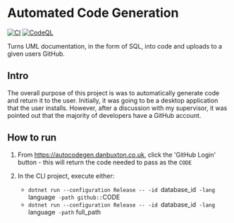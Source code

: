 # Automated Code Generation

[![CI](https://github.com/DanBuxton/AutomatedCodeGeneration/actions/workflows/continuous-integration.yml/badge.svg)](https://github.com/DanBuxton/AutomatedCodeGeneration/actions/workflows/continuous-integration.yml)
[![CodeQL](https://github.com/DanBuxton/AutomatedCodeGeneration/actions/workflows/codeql-analysis.yml/badge.svg)](https://github.com/DanBuxton/AutomatedCodeGeneration/actions/workflows/codeql-analysis.yml)

<!--**This project was submitted in partial fulfillment of the award of the degree of BSc Software Engineering (Final Year Project)**-->

Turns UML documentation, in the form of SQL, into code and uploads to a given users GitHub.

## Intro
The overall purpose of this project is was to automatically generate code and return it to the user. Initially, it was going to be a desktop application that the user installs. However, after a discussion with my supervisor, it was pointed out that the majority of developers have a GitHub account. 

## How to run

1) From https://autocodegen.danbuxton.co.uk, click the 'GitHub Login' button - this will return the code needed to pass as the `CODE`

1) In the CLI project, execute either:

    - `dotnet run --configuration Release -- -id `database_id`  -lang  `language` -path github::`CODE
    - `dotnet run --configuration Release -- -id `database_id`  -lang  `language`  -path ` full_path

